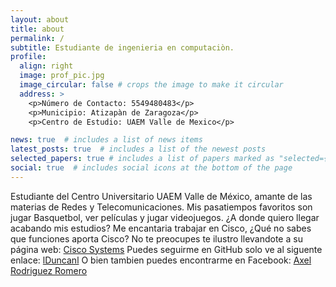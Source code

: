 ```yaml
---
layout: about
title: about
permalink: /
subtitle: Estudiante de ingenieria en computaciòn.
profile:
  align: right
  image: prof_pic.jpg
  image_circular: false # crops the image to make it circular
  address: >
    <p>Número de Contacto: 5549480483</p>
    <p>Municipio: Atizapàn de Zaragoza</p>
    <p>Centro de Estudio: UAEM Valle de Mexico</p>

news: true  # includes a list of news items
latest_posts: true  # includes a list of the newest posts
selected_papers: true # includes a list of papers marked as "selected={true}"
social: true  # includes social icons at the bottom of the page
---
```

Estudiante del Centro Universitario UAEM Valle de México, amante de las materias de Redes y Telecomunicaciones.
Mis pasatiempos favoritos son jugar Basquetbol, ver películas y jugar videojuegos. 
¿A donde quiero llegar acabando mis estudios? Me encantaria trabajar en Cisco, ¿Qué no sabes que funciones aporta Cisco? No te preocupes te ilustro llevandote a su página web: [Cisco Systems](https://www.netacad.com/es)
Puedes seguirme en GitHub solo ve al siguente enlace: [lDuncanl](https://github.com/lDuncanl)
O bien tambien puedes encontrarme en Facebook: [Axel Rodriguez Romero](https://www.facebook.com/axel.rodrigezromero?mibextid=ZbWKwL)
